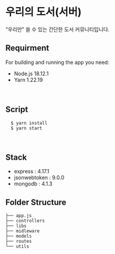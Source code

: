 # 우리의 도서(서버)

“우리만” 쓸 수 있는 간단한 도서 커뮤니티입니다.

## Requirment

For building and running the app you need:

- Node.js 18.12.1
- Yarn 1.22.19

<br/>

## Script

```
  $ yarn install
  $ yarn start
```

<br/>

## Stack

- express : 4.17.1
- jsonwebtoken : 9.0.0
- mongodb : 4.1.3

## Folder Structure

```
├── app.js
├── controllers
├── libs
├── midleware
├── models
├── routes
└── utils
```
